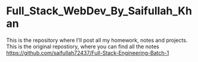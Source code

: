 # Full_Stack_WebDev_By_Saifullah_Khan
This is the repository where I'll post all my homework, notes and projects.
<br>
This is the original repostiory, where you can find all the notes 
https://github.com/saifullah72437/Full-Stack-Engineering-Batch-1
